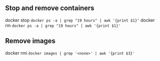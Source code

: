 ## Stop and remove containers
docker stop `docker ps -a | grep "19 hours" | awk '{print $1}'`
docker rm `docker ps -a | grep "19 hours" | awk '{print $1}'`

## Remove images
docker rmi `docker images | grep '<none>' | awk '{print $3}'`
